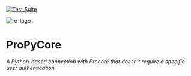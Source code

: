 [![Test Suite](https://github.com/rogers-obrien-rad/ProPyCore/actions/workflows/tests.yml/badge.svg)](https://github.com/rogers-obrien-rad/ProPyCore/actions/workflows/tests.yml)

![ro_logo](https://github.com/rogers-obrien-rad/general-template/blob/main/images/ro_logo.png)

# ProPyCore
_A Python-based connection with Procore that doesn't require a specific user authentication_

